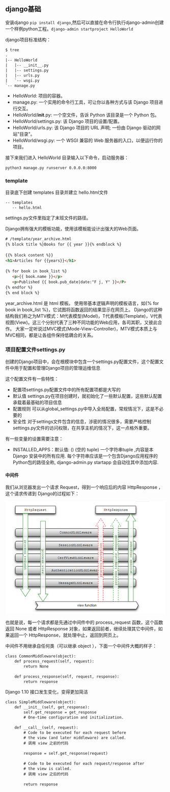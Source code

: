 ## django基础
安装django `pip install django`,然后可以直接在命令行执行django-admin创建一个样例python工程。`django-admin startproject HelloWorld`

django项目标准结构：

```
$ tree
.
|-- HelloWorld
|   |-- __init__.py
|   |-- settings.py
|   |-- urls.py
|   `-- wsgi.py
`-- manage.py
```


 - HelloWorld: 项目的容器。
 - manage.py: 一个实用的命令行工具，可让你以各种方式与该 Django 项目进行交互。
 - HelloWorld/__init__.py: 一个空文件，告诉 Python 该目录是一个 Python 包。
 - HelloWorld/settings.py: 该 Django 项目的设置/配置。
 - HelloWorld/urls.py: 该 Django 项目的 URL 声明; 一份由 Django 驱动的网站"目录"。
 - HelloWorld/wsgi.py: 一个 WSGI 兼容的 Web 服务器的入口，以便运行你的项目。

接下来我们进入 HelloWorld 目录输入以下命令，启动服务器：

```
python3 manage.py runserver 0.0.0.0:8000
```

### template
 目录底下创建 templates 目录并建立 hello.html文件

 ```
 -- templates
    -- hello.html
 ```

 settings.py文件里指定了末班文件的路径。

 Django拥有强大的模板功能，使用该模板能设计出强大的Web页面。

 ``` html
 # /template/year_archive.html
{% block title %}Books for {{ year }}{% endblock %}

{{% block content %}}
<h1>Articles for {{years}}</h1>

{% for book in book_list %}
    <p>{{ book.name }}</p>
    <p>Published {{ book.pub_date|date:"F j, Y" }}</P>
{% endfor %}
{% end block %}

 ```

 year_archive.html 是 html 模板。 使用带基本逻辑声明的模板语言，如{% for book in book_list %}，它试图将函数返回的结果显示在网页上。
Django的这种结构我们称之为MTV模式：M代表模型(Model)，T代表模板(Template)，V代表视图(View)。这三个分别代表了三种不同功能的Web应用，各司其职，又彼此合作。 大家一定听说过MVC模式(Mode-View-Controller)，MTV模式本质上与MVC相同，都是让各组件保持低耦合的关系。

### 项目配置文件settings.py
创建的Django项目中，会在根模块中包含一个settings.py配置文件，这个配置文件中用于配置和管理Django项目的管理运维信息

这个配置文件有一些特性：

 - 配置项settings.py配置文件中的所有配置项都是大写的
 - 默认值 settings.py在项目创建时，就初始化了一些默认配置，这些默认配置承载着最基础的项目信息
 - 配置规则 可以从global_settings.py中导入全局配置，常规情况下，这是不必要的
 - 安全性  对于settings文件包含的信息，涉密的情况很多，需要严格控制settings.py文件的访问权限，在共享主机的情况下，这一点格外重要。


有一些变量的设置需要注意：

 -  INSTALLED_APPS：默认值: () (空的 tuple) 一个字符串tuple ,内容是本 Django 安装中的所有应用. 每个字符串应该是一个包含Django应用程序的Python包的路径全称, django-admin.py startapp 会自动往其中添加内容.

#### 中间件
我们从浏览器发出一个请求 Request，得到一个响应后的内容 HttpResponse ，这个请求传递到 Django的过程如下：

![](image/django0.png)

也就是说，每一个请求都是先通过中间件中的 process_request 函数，这个函数返回 None 或者 HttpResponse 对象，如果返回前者，继续处理其它中间件，如果返回一个 HttpResponse，就处理中止，返回到网页上。

中间件不用继承自任何类（可以继承 object ），下面一个中间件大概的样子：

```
class CommonMiddleware(object):
    def process_request(self, request):
        return None
 
    def process_response(self, request, response):
        return response
```

Django 1.10 接口发生变化，变得更加简洁

```
class SimpleMiddleware(object):
    def __init__(self, get_response):
        self.get_response = get_response
        # One-time configuration and initialization.
 
    def __call__(self, request):
        # Code to be executed for each request before
        # the view (and later middleware) are called.
        # 调用 view 之前的代码
 
        response = self.get_response(request)
 
        # Code to be executed for each request/response after
        # the view is called.
        # 调用 view 之后的代码
 
        return response
```